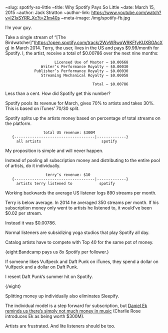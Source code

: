 ~slug: spotify-so-little
~title: Why Spotify Pays So Little
~date: March 15, 2015
~author: Jack Stratton
~author-link: https://www.youtube.com/watch?v=l21xSYRR_Xc?t=21m40s
~meta-image: /img/spotify-fb.jpg

I’m your guy.

Take a single stream of “[The Birdwatcher]”(https://open.spotify.com/track/2WvWRwqW9KFfyKUXBGAcXg) in March 2014. Terry, the user, lives in the US and pays $9.99/month for Spotify. I, the artist, receive a total of $0.00786 over the next nine months:

```
                      Licensed Use of Master — $0.00668 
                Writer’s Performance Royalty — $0.00030
             Publisher’s Performance Royalty — $0.00030  
                Streaming Mechanical Royalty — $0.00058 

                                       Total — $0.00786
```

Less than a cent. How did Spotify get this number?

Spotify pools its revenue for March, gives 70% to artists and takes 30%. This is based on iTunes’ 70/30 split. 

Spotify splits up the artists money based on percentage of total streams on the platform.

```
                 total US revenue: $300M
   {------------------------------------|-------------}
     all artists                           spotify
```

My proposition is simple and will never happen.

Instead of pooling all subscription money and distributing to the entire pool of artists, do it individually.

```
                  terry’s revenue: $10
   {------------------------------------|-------------}
     artists terry listened to            spotify
```

Working backwards the average US listener logs 890 streams per month.

Terry is below average. In 2014 he averaged 350 streams per month. If his subscription money only went to artists he listened to, it would’ve been $0.02 per stream. 

Instead it was $0.00786.

Normal listeners are subsidizing yoga studios that play Spotify all day.

Catalog artists have to compete with Top 40 for the same pot of money. 

{eight:Bandcamp pays us 8x Spotify per follower.}

If someone likes Vulfpeck and Daft Punk on iTunes, they spend a dollar on Vulfpeck and a dollar on Daft Punk. 

I resent Daft Punk’s summer hit on Spotify.

{/eight}

Splitting money up individually also eliminates Sleepify.

The individual model is a step forward for subscription, but [Daniel Ek reminds us there’s simply not much money in music](http://www.hulu.com/watch/639722) (Charlie Rose introduces Ek as being worth $300M).

Artists are frustrated. And lite listeners should be too.







